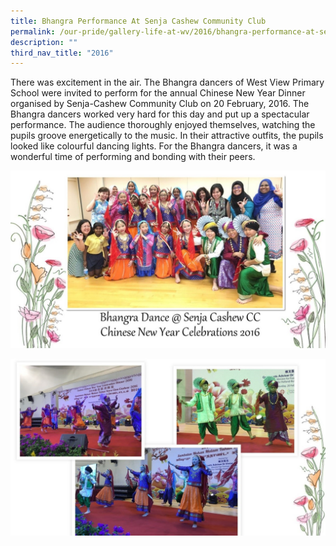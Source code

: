 ```yaml
---
title: Bhangra Performance At Senja Cashew Community Club
permalink: /our-pride/gallery-life-at-wv/2016/bhangra-performance-at-senja-cashew-community-club/
description: ""
third_nav_title: "2016"
---
```

There was excitement in the air. The Bhangra dancers of West View Primary School were invited to perform for the annual Chinese New Year Dinner organised by Senja-Cashew Community Club on 20 February, 2016. The Bhangra dancers worked very hard for this day and put up a spectacular performance. The audience thoroughly enjoyed themselves, watching the pupils groove energetically to the music. In their attractive outfits, the pupils looked like colourful dancing lights. For the Bhangra dancers, it was a wonderful time of performing and bonding with their peers.

![Bhangra Performance At Senja Cashew Community Club](/images/Bhangra%20dance%201.jpeg)

![Bhangra Performance At Senja Cashew Community Club](/images/Bhangra%20dance%202.jpeg)